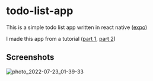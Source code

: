 # todo-list-app

This is a simple todo list app written in react native ([expo](https://expo.dev/))

I made this app from a tutorial ([part 1](https://www.youtube.com/watch?v=0kL6nhutjQ8), [part 2](https://www.youtube.com/watch?v=00HFzh3w1B8))

## Screenshots

![photo_2022-07-23_01-39-33](https://user-images.githubusercontent.com/56881372/180583959-914e70b3-c9b8-4c7a-a76d-62a95ef24c4a.jpg)
